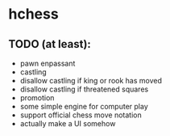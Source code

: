 # hchess

## TODO (at least):
- pawn enpassant
- castling
- disallow castling if king or rook has moved
- disallow castling if threatened squares
- promotion
- some simple engine for computer play
- support official chess move notation
- actually make a UI somehow